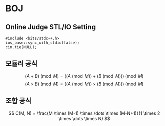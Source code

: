 # BOJ

## Online Judge STL/IO Setting
```
#include <bits/stdc++.h>
ios_base::sync_with_stdio(false);
cin.tie(NULL);
```

## 모듈러 공식
$$ (A + B) \pmod{M} = \left( (A \pmod{M}) + (B \pmod{M}) \right) \pmod{M} $$
$$ (A \times B) \pmod{M} = \left( (A \pmod{M}) \times (B \pmod{M}) \right) \pmod{M} $$

## 조합 공식
 $$ C(M, N) = \frac{M \times (M-1) \times \dots \times (M-N+1)}{1 \times 2 \times \dots \times N} $$